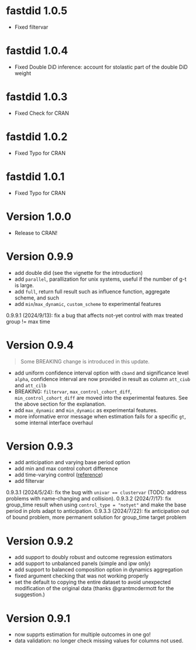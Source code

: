 # fastdid 1.0.5

- Fixed filtervar

# fastdid 1.0.4

- Fixed Double DiD inference: account for stolastic part of the double DiD weight 

# fastdid 1.0.3

- Fixed Check for CRAN

# fastdid 1.0.2

- Fixed Typo for CRAN

# fastdid 1.0.1

- Fixed Typo for CRAN

# Version 1.0.0

- Release to CRAN!

# Version 0.9.9

- add double did (see the vignette for the introduction)
- add `parallel`, parallization for unix systems, useful if the number of g-t is large. 
- add `full`, return full result such as influence function, aggregate scheme, and such
- add `min`/`max_dynamic`, `custom_scheme` to experimental features

0.9.9.1 (2024/9/13): fix a bug that affects not-yet control with max treated group != max time

# Version  0.9.4

> Some BREAKING change is introduced in this update. 

- add uniform confidence interval option with `cband` and significance level `alpha`, confidence interval are now provided in result as column `att_ciub` and `att_cilb`
- BREAKING: `filtervar`, `max_control_cohort_diff`, `min_control_cohort_diff` are moved into the experimental features. See the above section for the explanation.
- add `max_dynamic` and `min_dynamic` as experimental features. 
- more informative error message when estimation fails for a specific `gt`, some internal interface overhaul

# Version 0.9.3

- add anticipation and varying base period option
- add min and max control cohort difference
- add time-varying control ([reference](https://arxiv.org/abs/2202.02903))
- add filtervar 

0.9.3.1 (2024/5/24): fix the bug with `univar == clustervar` (TODO: address problems with name-changing and collision). 
0.9.3.2 (2024/7/17): fix group_time result when using `control_type = "notyet"` and make the base period in plots adapt to anticipation.
0.9.3.3 (2024/7/22): fix anticipation out of bound problem, more permanent solution for group_time target problem

# Version  0.9.2

- add support to doubly robust and outcome regression estimators
- add support to unbalanced panels (simple and ipw only)
- add support to balanced composition option in dynamics aggregation
- fixed argument checking that was not working properly
- set the default to copying the entire dataset to avoid unexpected modification of the original data (thanks @grantmcdermott for the suggestion.)

# Version  0.9.1

- now supprts estimation for multiple outcomes in one go! 
- data validation: no longer check missing values for columns not used. 
